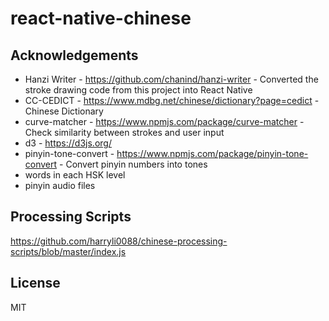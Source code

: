 # react-native-chinese

## Acknowledgements
- Hanzi Writer - https://github.com/chanind/hanzi-writer - Converted the stroke drawing code from this project into React Native
- CC-CEDICT - https://www.mdbg.net/chinese/dictionary?page=cedict - Chinese Dictionary
- curve-matcher - https://www.npmjs.com/package/curve-matcher - Check similarity between strokes and user input
- d3 - https://d3js.org/
- pinyin-tone-convert - https://www.npmjs.com/package/pinyin-tone-convert - Convert pinyin numbers into tones
- words in each HSK level
- pinyin audio files

## Processing Scripts
https://github.com/harryli0088/chinese-processing-scripts/blob/master/index.js

## License
MIT
